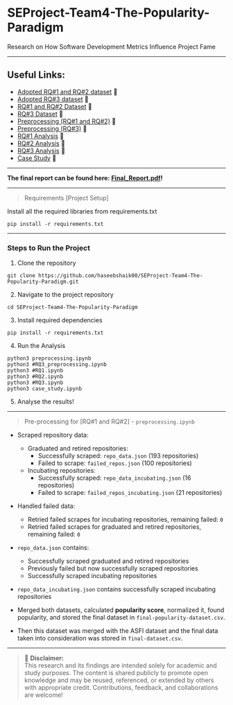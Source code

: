 # SEProject-Team4-The-Popularity-Paradigm

Research on How Software Development Metrics Influence Project Fame

---

## Useful Links:

- [Adopted RQ#1 and RQ#2 dataset](https://zenodo.org/records/14499305) 🔗
- [Adopted RQ#3 dataset](https://incubator.apache.org/clutch/) 🔗
- [RQ#1 and RQ#2 Dataset](https://github.com/haseebshaik00/SEProject-Team4-The-Popularity-Paradigm/blob/main/datasets/final-dataset.csv) 🔗
- [RQ#3 Dataset](https://github.com/haseebshaik00/SEProject-Team4-The-Popularity-Paradigm/blob/main/datasets/final-rq3-dataset.csv) 🔗
- [Preprocessing (RQ#1 and RQ#2)](https://github.com/haseebshaik00/SEProject-Team4-The-Popularity-Paradigm/blob/main/preprocessing.ipynb) 🔗
- [Preprocessing (RQ#3)](https://github.com/haseebshaik00/SEProject-Team4-The-Popularity-Paradigm/blob/main/%23RQ3_preprocessing.ipynb) 🔗
- [RQ#1 Analysis](https://github.com/haseebshaik00/SEProject-Team4-The-Popularity-Paradigm/blob/main/%23RQ1.ipynb) 🔗
- [RQ#2 Analysis](https://github.com/haseebshaik00/SEProject-Team4-The-Popularity-Paradigm/blob/main/%23RQ2.ipynb) 🔗
- [RQ#3 Analysis](https://github.com/haseebshaik00/SEProject-Team4-The-Popularity-Paradigm/blob/main/%23RQ3_analysis.ipynb) 🔗
- [Case Study](https://github.com/haseebshaik00/SEProject-Team4-The-Popularity-Paradigm/blob/main/case_study.ipynb) 🔗

---

**The final report can be found here: [Final_Report.pdf](https://github.com/haseebshaik00/SEProject-Team4-The-Popularity-Paradigm/blob/main/final_report.pdf)!**

---

> Requirements [Project Setup]

Install all the required libraries from requirements.txt

```shell
pip install -r requirements.txt
```
---
### Steps to Run the Project

1. Clone the repository
```shell
git clone https://github.com/haseebshaik00/SEProject-Team4-The-Popularity-Paradigm.git
```
2. Navigate to the project repository
```shell
cd SEProject-Team4-The-Popularity-Paradigm
```
3. Install required dependencies
```shell
pip install -r requirements.txt
```
4. Run the Analysis
```shell
python3 preprocessing.ipynb
python3 #RQ3_preprocessing.ipynb
python3 #RQ1.ipynb
python3 #RQ2.ipynb
python3 #RQ3.ipynb
python3 case_study.ipynb
```
5. Analyse the results!
---
> Pre-processing for [RQ#1 and RQ#2] - `preprocessing.ipynb`

- Scraped repository data:
  - Graduated and retired repositories:
    - Successfully scraped: `repo_data.json` (193 repositories)
    - Failed to scrape: `failed_repos.json` (100 repositories)
  - Incubating repositories:
    - Successfully scraped: `repo_data_incubating.json` (16 repositories)
    - Failed to scrape: `failed_repos_incubating.json` (21 repositories)

- Handled failed data:
  - Retried failed scrapes for incubating repositories, remaining failed: `0`
  - Retried failed scrapes for graduated and retired repositories, remaining failed: `0`

- `repo_data.json` contains:
  - Successfully scraped graduated and retired repositories
  - Previously failed but now successfully scraped repositories
  - Successfully scraped incubating repositories

- `repo_data_incubating.json` contains successfully scraped incubating repositories

- Merged both datasets, calculated **popularity score**, normalized it, found popularity, and stored the final dataset in `final-popularity-dataset.csv`.
- Then this dataset was merged with the ASFI dataset and the final data taken into consideration was stored in `final-dataset.csv`.

---

> 📘 **Disclaimer:**  
This research and its findings are intended solely for academic and study purposes. The content is shared publicly to promote open knowledge and may be reused, referenced, or extended by others with appropriate credit. Contributions, feedback, and collaborations are welcome!

